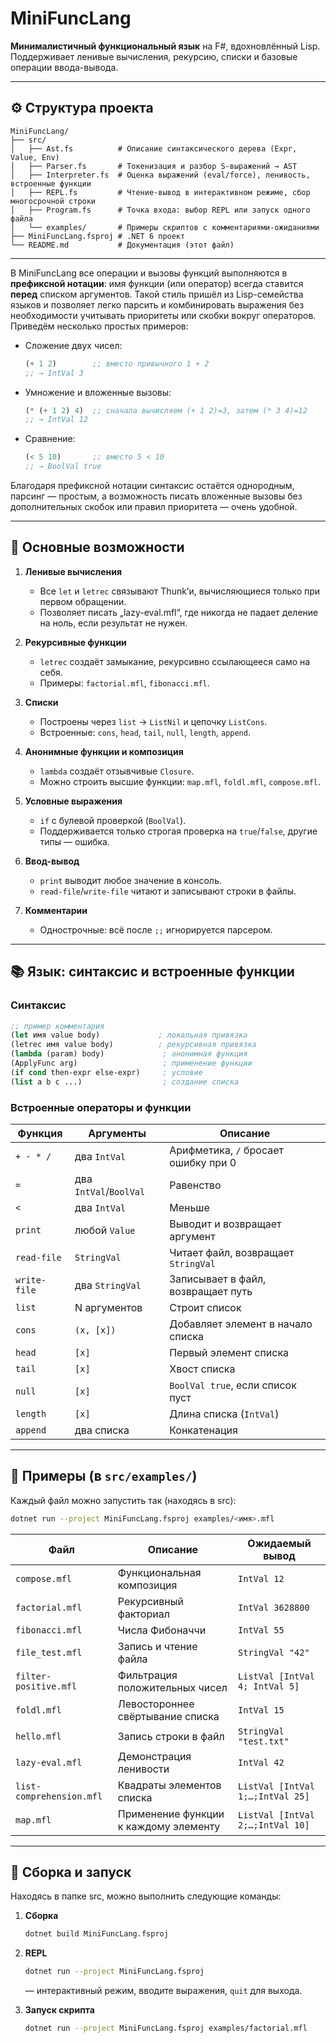 # MiniFuncLang

**Минималистичный функциональный язык** на F#, вдохновлённый Lisp. Поддерживает ленивые вычисления, рекурсию, списки и базовые операции ввода-вывода.

---

## ⚙️ Структура проекта

```
MiniFuncLang/
├── src/
│   ├── Ast.fs          # Описание синтаксического дерева (Expr, Value, Env)
│   ├── Parser.fs       # Токенизация и разбор S-выражений → AST
│   ├── Interpreter.fs  # Оценка выражений (eval/force), ленивость, встроенные функции
│   ├── REPL.fs         # Чтение-вывод в интерактивном режиме, сбор многосрочной строки
│   ├── Program.fs      # Точка входа: выбор REPL или запуск одного файла
│   └── examples/       # Примеры скриптов с комментариями-ожиданиями
├── MiniFuncLang.fsproj # .NET 6 проект
└── README.md           # Документация (этот файл)
```
---
В MiniFuncLang все операции и вызовы функций выполняются в **префиксной нотации**: имя функции (или оператор) всегда ставится **перед** списком аргументов. Такой стиль пришёл из Lisp-семейства языков и позволяет легко парсить и комбинировать выражения без необходимости учитывать приоритеты или скобки вокруг операторов. Приведём несколько простых примеров:

* Сложение двух чисел:

  ```lisp
  (+ 1 2)        ;; вместо привычного 1 + 2
  ;; → IntVal 3
  ```

* Умножение и вложенные вызовы:

  ```lisp
  (* (+ 1 2) 4)  ;; сначала вычисляем (+ 1 2)=3, затем (* 3 4)=12
  ;; → IntVal 12
  ```

* Сравнение:

  ```lisp
  (< 5 10)       ;; вместо 5 < 10
  ;; → BoolVal true
  ```

Благодаря префиксной нотации синтаксис остаётся однородным, парсинг — простым, а возможность писать вложенные вызовы без дополнительных скобок или правил приоритета — очень удобной.

---

## 🧠 Основные возможности

1. **Ленивые вычисления**

   * Все `let` и `letrec` связывают Thunk’и, вычисляющиеся только при первом обращении.
   * Позволяет писать „lazy-eval.mfl“, где никогда не падает деление на ноль, если результат не нужен.

2. **Рекурсивные функции**

   * `letrec` создаёт замыкание, рекурсивно ссылающееся само на себя.
   * Примеры: `factorial.mfl`, `fibonacci.mfl`.

3. **Списки**

   * Построены через `list` → `ListNil` и цепочку `ListCons`.
   * Встроенные: `cons`, `head`, `tail`, `null`, `length`, `append`.

4. **Анонимные функции и композиция**

   * `lambda` создаёт отзывчивые `Closure`.
   * Можно строить высшие функции: `map.mfl`, `foldl.mfl`, `compose.mfl`.

5. **Условные выражения**

   * `if` с булевой проверкой (`BoolVal`).
   * Поддерживается только строгая проверка на `true`/`false`, другие типы — ошибка.

6. **Ввод-вывод**

   * `print` выводит любое значение в консоль.
   * `read-file`/`write-file` читают и записывают строки в файлы.

7. **Комментарии**

   * Однострочные: всё после `;;` игнорируется парсером.

---

## 📚 Язык: синтаксис и встроенные функции

### Синтаксис

```lisp
;; пример комментария
(let имя value body)             ; локальная привязка
(letrec имя value body)          ; рекурсивная привязка
(lambda (param) body)             ; анонимная функция
(ApplyFunc arg)                   ; применение функции
(if cond then-expr else-expr)     ; условие
(list a b c ...)                  ; создание списка
```

### Встроенные операторы и функции

| Функция      | Аргументы              | Описание                             |
| ------------ | ---------------------- | ------------------------------------ |
| `+ - * /`    | два `IntVal`           | Арифметика, `/` бросает ошибку при 0 |
| `=`          | два `IntVal`/`BoolVal` | Равенство                            |
| `<`          | два `IntVal`           | Меньше                               |
| `print`      | любой `Value`          | Выводит и возвращает аргумент        |
| `read-file`  | `StringVal`            | Читает файл, возвращает `StringVal`  |
| `write-file` | два `StringVal`        | Записывает в файл, возвращает путь   |
| `list`       | N аргументов           | Строит список                        |
| `cons`       | `(x, [x])`             | Добавляет элемент в начало списка    |
| `head`       | `[x]`                  | Первый элемент списка                |
| `tail`       | `[x]`                  | Хвост списка                         |
| `null`       | `[x]`                  | `BoolVal true`, если список пуст     |
| `length`     | `[x]`                  | Длина списка (`IntVal`)              |
| `append`     | два списка             | Конкатенация                         |

---

## 📂 Примеры (в `src/examples/`)

Каждый файл можно запустить так (находясь в src):

```bash
dotnet run --project MiniFuncLang.fsproj examples/<имя>.mfl
```

| Файл                     | Описание                              | Ожидаемый вывод                  |
| ------------------------ | ------------------------------------- | -------------------------------- |
| `compose.mfl`            | Функциональная композиция             | `IntVal 12`                      |
| `factorial.mfl`          | Рекурсивный факториал                 | `IntVal 3628800`                 |
| `fibonacci.mfl`          | Числа Фибоначчи                       | `IntVal 55`                      |
| `file_test.mfl`          | Запись и чтение файла                 | `StringVal "42"`                 |
| `filter-positive.mfl`    | Фильтрация положительных чисел        | `ListVal [IntVal 4; IntVal 5]`   |
| `foldl.mfl`              | Левостороннее свёртывание списка      | `IntVal 15`                      |
| `hello.mfl`              | Запись строки в файл                  | `StringVal "test.txt"`           |
| `lazy-eval.mfl`          | Демонстрация ленивости                | `IntVal 42`                      |
| `list-comprehension.mfl` | Квадраты элементов списка             | `ListVal [IntVal 1;…;IntVal 25]` |
| `map.mfl`                | Применение функции к каждому элементу | `ListVal [IntVal 2;…;IntVal 10]` |

---

## 🚀 Сборка и запуск

Находясь в папке src, можно выполнить следующие команды:

1. **Сборка**

   ```bash
   dotnet build MiniFuncLang.fsproj
   ```

2. **REPL**

   ```bash
   dotnet run --project MiniFuncLang.fsproj
   ```

   — интерактивный режим, вводите выражения, `quit` для выхода.

3. **Запуск скрипта**

   ```bash
   dotnet run --project MiniFuncLang.fsproj examples/factorial.mfl
   ```
